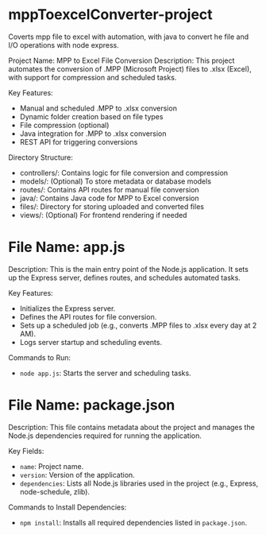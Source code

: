 # mppToexcelConverter-project

Coverts mpp file to excel with automation, with java to convert he file and I/O operations with node express.

Project Name: MPP to Excel File Conversion
Description: This project automates the conversion of .MPP (Microsoft Project) files to .xlsx (Excel), with support for compression and scheduled tasks.

Key Features:

- Manual and scheduled .MPP to .xlsx conversion
- Dynamic folder creation based on file types
- File compression (optional)
- Java integration for .MPP to .xlsx conversion
- REST API for triggering conversions

Directory Structure:

- controllers/: Contains logic for file conversion and compression
- models/: (Optional) To store metadata or database models
- routes/: Contains API routes for manual file conversion
- java/: Contains Java code for MPP to Excel conversion
- files/: Directory for storing uploaded and converted files
- views/: (Optional) For frontend rendering if needed

# File Name: app.js

Description: This is the main entry point of the Node.js application. It sets up the Express server, defines routes, and schedules automated tasks.

Key Features:

- Initializes the Express server.
- Defines the API routes for file conversion.
- Sets up a scheduled job (e.g., converts .MPP files to .xlsx every day at 2 AM).
- Logs server startup and scheduling events.

Commands to Run:

- `node app.js`: Starts the server and scheduling tasks.

# File Name: package.json

Description: This file contains metadata about the project and manages the Node.js dependencies required for running the application.

Key Fields:

- `name`: Project name.
- `version`: Version of the application.
- `dependencies`: Lists all Node.js libraries used in the project (e.g., Express, node-schedule, zlib).

Commands to Install Dependencies:

- `npm install`: Installs all required dependencies listed in `package.json`.
